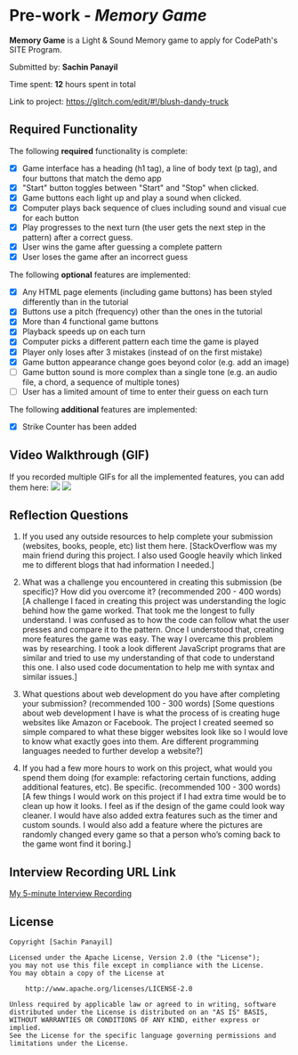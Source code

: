 # Pre-work - *Memory Game*

**Memory Game** is a Light & Sound Memory game to apply for CodePath's SITE Program. 

Submitted by: **Sachin Panayil**

Time spent: **12** hours spent in total

Link to project: https://glitch.com/edit/#!/blush-dandy-truck

## Required Functionality

The following **required** functionality is complete:

* [x] Game interface has a heading (h1 tag), a line of body text (p tag), and four buttons that match the demo app
* [x] "Start" button toggles between "Start" and "Stop" when clicked. 
* [x] Game buttons each light up and play a sound when clicked. 
* [x] Computer plays back sequence of clues including sound and visual cue for each button
* [x] Play progresses to the next turn (the user gets the next step in the pattern) after a correct guess. 
* [x] User wins the game after guessing a complete pattern
* [x] User loses the game after an incorrect guess

The following **optional** features are implemented:

* [x] Any HTML page elements (including game buttons) has been styled differently than in the tutorial
* [x] Buttons use a pitch (frequency) other than the ones in the tutorial
* [x] More than 4 functional game buttons
* [x] Playback speeds up on each turn
* [x] Computer picks a different pattern each time the game is played
* [x] Player only loses after 3 mistakes (instead of on the first mistake)
* [x] Game button appearance change goes beyond color (e.g. add an image)
* [ ] Game button sound is more complex than a single tone (e.g. an audio file, a chord, a sequence of multiple tones)
* [ ] User has a limited amount of time to enter their guess on each turn

The following **additional** features are implemented:

- [x] Strike Counter has been added

## Video Walkthrough (GIF)

If you recorded multiple GIFs for all the implemented features, you can add them here:
![](https://recordit.co/IGICQ8ALy0)
![](https://recordit.co/uY9tHWQ3lW)

## Reflection Questions
1. If you used any outside resources to help complete your submission (websites, books, people, etc) list them here. 
[StackOverflow was my main friend during this project. I also used Google heavily which linked me to different blogs that had information I needed.]

2. What was a challenge you encountered in creating this submission (be specific)? How did you overcome it? (recommended 200 - 400 words) 
[A challenge I faced in creating this project was understanding the logic behind how the game worked. That took me the longest to fully understand. I was confused as to how the code can follow what the user presses and compare it to the pattern. Once I understood that, creating more features the game was easy. The way I overcame this problem was by researching. I took a look different JavaScript programs that are similar and tried to use my understanding of that code to understand this one. I also used code documentation to help me with syntax and similar issues.]

3. What questions about web development do you have after completing your submission? (recommended 100 - 300 words) 
[Some questions about web development I have is what the process of is creating huge websites like Amazon or Facebook.  The project I created seemed so simple compared to what these bigger websites look like so I would love to know what exactly goes into them. Are different programming languages needed to further develop a website?]

4. If you had a few more hours to work on this project, what would you spend them doing (for example: refactoring certain functions, adding additional features, etc). Be specific. (recommended 100 - 300 words) 
[A few things I would work on this project if I had extra time would be to clean up how it looks. I feel as if the design of the game could look way cleaner. I would have also added extra features such as the timer and custom sounds. I would also add a feature where the pictures are randomly changed every game so that a person who’s coming back to the game wont find it boring.]


## Interview Recording URL Link

[My 5-minute Interview Recording](your-link-here)


## License

    Copyright [Sachin Panayil]

    Licensed under the Apache License, Version 2.0 (the "License");
    you may not use this file except in compliance with the License.
    You may obtain a copy of the License at

        http://www.apache.org/licenses/LICENSE-2.0

    Unless required by applicable law or agreed to in writing, software
    distributed under the License is distributed on an "AS IS" BASIS,
    WITHOUT WARRANTIES OR CONDITIONS OF ANY KIND, either express or implied.
    See the License for the specific language governing permissions and
    limitations under the License.
